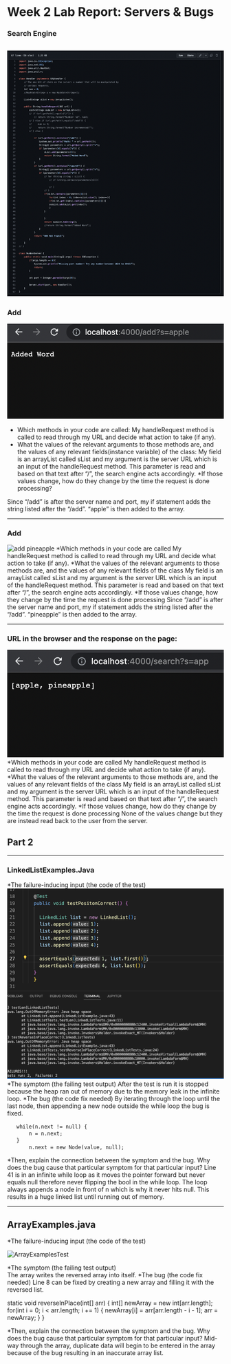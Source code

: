 # Week 2 Lab Report: Servers & Bugs
### Search Engine

 ![Search Engine](searchEngine.png)
---
### Add
 ![add apple](AddedW.png)
 * Which methods in your code are called:
 My handleRequest method is called to read through my URL and decide what action to take (if any). 
 * What the values of the relevant arguments to those methods are, and the values of any relevant fields(instance variable) of the class:
 My field is an arrayList called sList and my argument is the server URL which is an input of the handleRequest method. This parameter is read and based on that text after “/”, the  search engine acts accordingly. 
 *If those values change, how do they change by the time the request is done processing?
 
 Since “/add” is after the server name and port, my if statement adds the string listed after the “/add”. “apple” is then added to the array.

---
### Add
 ![add pineapple](Pineapple.3.png)
 *Which methods in your code are called
 My handleRequest method is called to read through my URL and decide what action to take (if any). 
 *What the values of the relevant arguments to those methods are, and the values of any relevant fields of the class
 My field is an arrayList called sList and my argument is the server URL which is an input of the handleRequest method. This parameter is read and based on that text after “/”, the search engine acts accordingly.
 *If those values change, how they change by the time the request is done processing
 Since “/add” is after the server name and port, my if statement adds the string listed after the “/add”. “pineapple” is then added to the array.


---
### URL in the browser and the response on the page:
 ![query app](appQuery.png)
 *Which methods in your code are called
 My handleRequest method is called to read through my URL and decide what action to take (if any). 
 *What the values of the relevant arguments to those methods are, and the values of any relevant fields of the class
 My field is an arrayList called sList and my argument is the server URL which is an input of the handleRequest method. This parameter is read and based on that text after “/”, the search engine acts accordingly.
 *If those values change, how do they change by the time the request is done processing
 None of the values change but they are instead read back to the user from the server. 


## Part 2
---
### LinkedListExamples.Java
 *The failure-inducing input (the code of the test)
 ![LinkedListTest](LinkedListTest.png)
 *The symptom (the failing test output) 
 After the test is run it is stopped because the heap ran out of memory due to the memory leak in the infinite loop.
 *The bug (the code fix needed)
 By iterating through the loop until the last node, then appending a new node outside the while loop the bug is fixed.

       while(n.next != null) {
           n = n.next;
       }
           n.next = new Node(value, null);
 
 *Then, explain the connection between the symptom and the bug. Why does the bug cause that particular symptom for that particular input?
 Line 41 is in an infinite while loop as it moves the pointer forward but never equals null therefore never flipping the bool in the while loop. The loop always appends a node in front of n which is why it never hits null. This results in a huge linked list until running out of memory.

 

---
## ArrayExamples.java
 *The failure-inducing input (the code of the test)

 ![ArrayExamplesTest](ArrayExamplesTest.png)

 *The symptom (the failing test output)  
 The array writes the reversed array into itself. 
 *The bug (the code fix needed)
Line 8 can be fixed by creating a new array and filling it with the reversed list.

 static void reverseInPlace(int[] arr) {
   int[] newArray = new int[arr.length];
   for(int i = 0; i < arr.length; i += 1) {
     newArray[i] = arr[arr.length - i - 1];
     arr = newArray;
   }
 }

 *Then, explain the connection between the symptom and the bug. Why does the bug cause that particular symptom for that particular input?
 Mid-way through the array, duplicate data will begin to be entered in the array because of the bug resulting in an inaccurate array list.